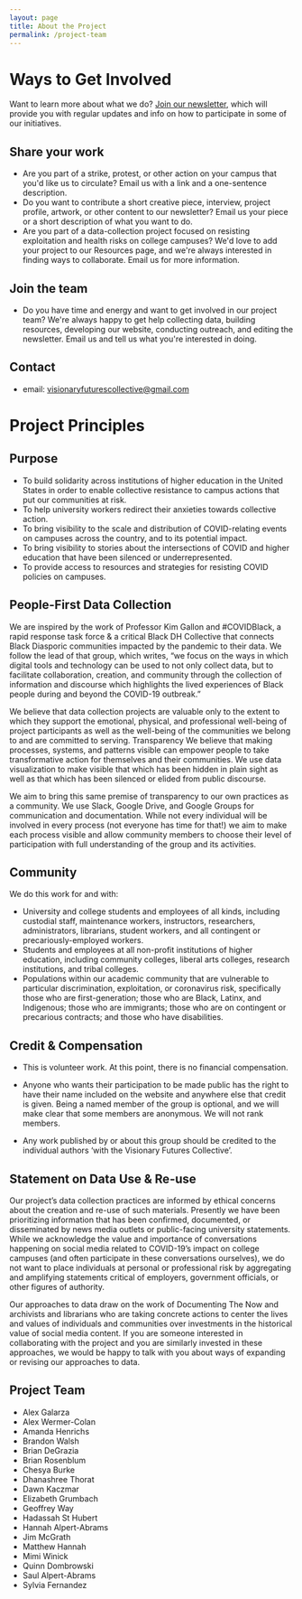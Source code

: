 ```yaml
---
layout: page
title: About the Project
permalink: /project-team
---
```

# Ways to Get Involved
Want to learn more about what we do? [Join our newsletter](https://apfn.substack.com/), which will provide you with regular updates and info on how to participate in some of our initiatives.

## Share your work
* Are you part of a strike, protest, or other action on your campus that you'd like us to circulate? Email us with a link and a one-sentence description.
* Do you want to contribute a short creative piece, interview, project profile, artwork, or other content to our newsletter? Email us your piece or a short description of what you want to do.
* Are you part of a data-collection project focused on resisting exploitation and health risks on college campuses? We'd love to add your project to our Resources page, and we're always interested in finding ways to collaborate. Email us for more information.

## Join the team
* Do you have time and energy and want to get involved in our project team? We're always happy to get help collecting data, building resources, developing our website, conducting outreach, and editing the newsletter. Email us and tell us what you're interested in doing.

## Contact
* email: visionaryfuturescollective@gmail.com


# Project Principles
## Purpose
* To build solidarity across institutions of higher education in the United States in order to enable collective resistance to campus actions that put our communities at risk.
* To help university workers redirect their anxieties towards collective action.
* To bring visibility to the scale and distribution of COVID-relating events on campuses across the country, and to its potential impact.
* To bring visibility to stories about the intersections of COVID and higher education that have been silenced or underrepresented.
* To provide access to resources and strategies for resisting COVID policies on campuses.

## People-First Data Collection
We are inspired by the work of Professor Kim Gallon and #COVIDBlack, a rapid response task force & a critical Black DH Collective that connects Black Diasporic communities impacted by the pandemic to their data. We follow the lead of that group, which writes, “we focus on the ways in which digital tools and technology can be used to not only collect data, but to facilitate collaboration, creation, and community through the collection of information and discourse which highlights the lived experiences of Black people during and beyond the COVID-19 outbreak.”

We believe that data collection projects are valuable only to the extent to which they support the emotional, physical, and professional well-being of project participants as well as the well-being of the communities we belong to and are committed to serving. 
Transparency
We believe that making processes, systems, and patterns visible can empower people to take transformative action for themselves and their communities. We use data visualization to make visible that which has been hidden in plain sight as well as that which has been silenced or elided from public discourse.  

We aim to bring this same premise of transparency to our own practices as a community. We use Slack, Google Drive, and Google Groups for communication and documentation. While not every individual will be involved in every process (not everyone has time for that!) we aim to make each process visible and allow community members to choose their level of participation with full understanding of the group and its activities.

## Community
We do this work for and with:
* University and college students and employees of all kinds, including custodial staff, maintenance workers, instructors, researchers, administrators, librarians, student workers, and all contingent or precariously-employed workers.
* Students and employees at all non-profit institutions of higher education, including community colleges, liberal arts colleges, research institutions, and tribal colleges.
* Populations within our academic community that are vulnerable to particular discrimination, exploitation, or coronavirus risk, specifically those who are first-generation; those who are Black, Latinx, and Indigenous; those who are immigrants; those who are on contingent or precarious contracts; and those who have disabilities.

## Credit & Compensation
* This is volunteer work. At this point, there is no financial compensation. 

* Anyone who wants their participation to be made public has the right to have their name included on the website and anywhere else that credit is given. Being a named member of the group is optional, and we will make clear that some members are anonymous. We will not rank members.

* Any work published by or about this group should be credited to the individual authors ‘with the Visionary Futures Collective’.

## Statement on Data Use & Re-use

Our project’s data collection practices are informed by ethical concerns about the creation and re-use of such materials. Presently we have been prioritizing information that has been confirmed, documented, or disseminated by news media outlets or public-facing university statements. While we acknowledge the value and importance of conversations happening on social media related to COVID-19’s impact on college campuses (and often participate in these conversations ourselves), we do not want to place individuals at personal or professional risk by aggregating and amplifying statements critical of employers, government officials, or other figures of authority. 

Our approaches to data draw on the work of Documenting The Now and archivists and librarians who are taking concrete actions to center the lives and values of individuals and communities over investments in the historical value of social media content. If you are someone interested in collaborating with the project and you are similarly invested in these approaches, we would be happy to talk with you about ways of expanding or revising our approaches to data.


## Project Team

* Alex Galarza
* Alex Wermer-Colan
* Amanda Henrichs
* Brandon Walsh
* Brian DeGrazia
* Brian Rosenblum
* Chesya Burke
* Dhanashree Thorat
* Dawn Kaczmar
* Elizabeth Grumbach
* Geoffrey Way
* Hadassah St Hubert
* Hannah Alpert-Abrams
* Jim McGrath
* Matthew Hannah
* Mimi Winick
* Quinn Dombrowski
* Saul Alpert-Abrams
* Sylvia Fernandez
